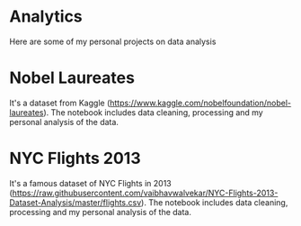 # Analytics
Here are some of my personal projects on data analysis

# Nobel Laureates
It's a dataset from Kaggle (https://www.kaggle.com/nobelfoundation/nobel-laureates). The notebook includes data cleaning, processing and my personal analysis of the data.

# NYC Flights 2013
It's a famous dataset of NYC Flights in 2013 (https://raw.githubusercontent.com/vaibhavwalvekar/NYC-Flights-2013-Dataset-Analysis/master/flights.csv). The notebook includes data cleaning, processing and my personal analysis of the data.
